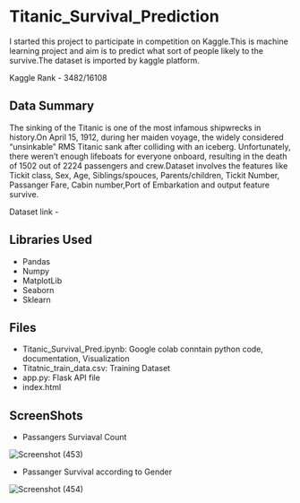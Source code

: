 # **Titanic_Survival_Prediction**
I started this project to participate in competition on Kaggle.This is machine learning project and aim is to predict what sort of people likely to the survive.The dataset is imported by kaggle platform.

Kaggle Rank -  3482/16108



## Data Summary

The sinking of the Titanic is one of the most infamous shipwrecks in history.On April 15, 1912, during her maiden voyage, the widely considered “unsinkable” RMS Titanic sank after colliding with an iceberg. Unfortunately, there weren’t enough lifeboats for everyone onboard, resulting in the death of 1502 out of 2224 passengers and crew.Dataset involves the features like Tickit class, Sex, Age, Siblings/spouces, Parents/children, Tickit Number, Passanger Fare, Cabin number,Port of Embarkation and output feature survive.

Dataset link - 


## Libraries Used
 - Pandas
 - Numpy
 - MatplotLib
 - Seaborn
 - Sklearn
## Files
 - Titanic_Survival_Pred.ipynb: Google colab conntain python code, documentation, Visualization
 - Titatnic_train_data.csv: Training Dataset
 - app.py: Flask API file
 - index.html

## ScreenShots 
 - Passangers Surviaval Count

![Screenshot (453)](https://github.com/NiranjanKadam7/Titanic_Survival_Prediction/assets/107809278/8a3cbf16-1f09-4fad-9f97-2eff4c0a9854)


 - Passanger Survival according to Gender

![Screenshot (454)](https://github.com/NiranjanKadam7/Titanic_Survival_Prediction/assets/107809278/be3809f7-6419-4084-9d49-76e857528762)








